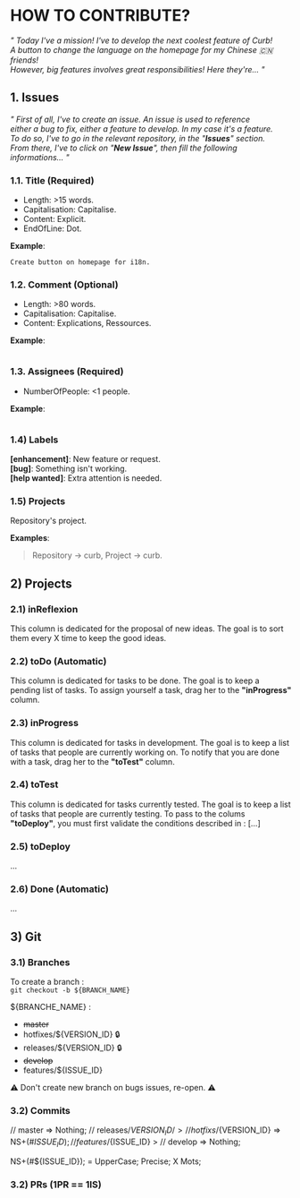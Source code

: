 # HOW TO CONTRIBUTE?

*" Today I've a mission! I've to develop the next coolest feature of Curb!  
A button to change the language on the homepage for my Chinese :cn: friends!  
However, big features involves great responsibilities! Here they're... "*  

## 1. Issues

*" First of all, I've to create an issue. An issue is used to reference  
either a bug to fix, either a feature to develop. In my case it's a feature.  
To do so, I've to go in the relevant repository, in the \"**Issues**\" section.  
From there, I've to click on \"**New Issue**\", then fill the following informations... "*

### 1.1. Title (Required)  

* Length: >15 words.
* Capitalisation: Capitalise.
* Content: Explicit.
* EndOfLine: Dot.

**Example**:  
```
Create button on homepage for i18n.
```

### 1.2. Comment (Optional)

* Length: >80 words.
* Capitalisation: Capitalise.
* Content: Explications, Ressources.

**Example**:  
```
```

### 1.3. Assignees (Required)

* NumberOfPeople: <1 people.

**Example**:
```
```

### 1.4) Labels

**[enhancement]**: New feature or request.   
**[bug]**: Something isn't working.  
**[help wanted]**: Extra attention is needed.  

### 1.5) Projects

Repository's project.  

**Examples**:  
> Repository -> curb, Project -> curb.  

## 2) Projects

### 2.1) inReflexion

This column is dedicated for the proposal of new ideas. 
The goal is to sort them every X time to keep the good ideas.

### 2.2) toDo (Automatic)

This column is dedicated for tasks to be done.
The goal is to keep a pending list of tasks.
To assign yourself a task, drag her to the **"inProgress"** column.

### 2.3) inProgress

This column is dedicated for tasks in development.
The goal is to keep a list of tasks that people are currently working on.
To notify that you are done with a task, drag her to the **"toTest"** column.

### 2.4) toTest

This column is dedicated for tasks currently tested.
The goal is to keep a list of tasks that people are currently testing.
To pass to the colums **"toDeploy"**, you must first validate the conditions described in : [...]

### 2.5) toDeploy

...

### 2.6) Done (Automatic)

...

## 3) Git

### 3.1) Branches

To create a branch :  
``` git checkout -b ${BRANCH_NAME} ```  

${BRANCHE_NAME} :
- ~~master~~
- hotfixes/${VERSION_ID} :lock:
- releases/${VERSION_ID} :lock:
- ~~develop~~
- features/${ISSUE_ID} 

:warning: Don't create new branch on bugs issues, re-open.  :warning: 

### 3.2) Commits

// master => Nothing;
// releases/${VERSION_ID} /> 
// hotfixs/${VERSION_ID} => NS+(#${ISSUE_ID});
// features/${ISSUE_ID}   \> 
// develop => Nothing;

NS+(#${ISSUE_ID}); = UpperCase; Precise; X Mots;

### 3.2) PRs (1PR == 1IS)
